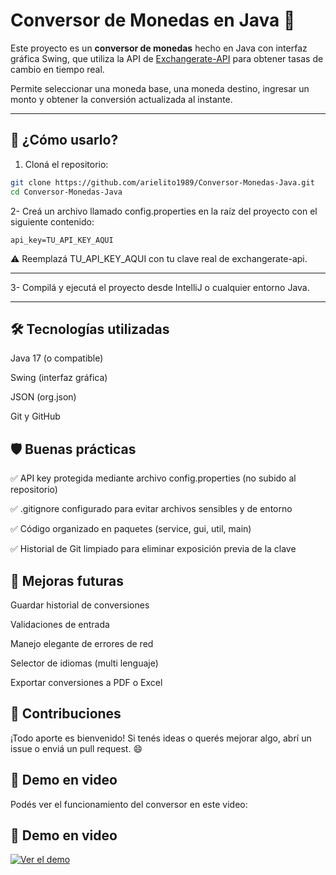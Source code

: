 # Conversor de Monedas en Java 💱

Este proyecto es un **conversor de monedas** hecho en Java con interfaz gráfica Swing, que utiliza la API de [Exchangerate-API](https://www.exchangerate-api.com/) para obtener tasas de cambio en tiempo real.

Permite seleccionar una moneda base, una moneda destino, ingresar un monto y obtener la conversión actualizada al instante.


---

## 🚀 ¿Cómo usarlo?

1. Cloná el repositorio:

```bash
git clone https://github.com/arielito1989/Conversor-Monedas-Java.git
cd Conversor-Monedas-Java

```
2- Creá un archivo llamado config.properties en la raíz del proyecto con el siguiente contenido:

```
api_key=TU_API_KEY_AQUI
```
⚠️ Reemplazá TU_API_KEY_AQUI con tu clave real de exchangerate-api.

---

3- Compilá y ejecutá el proyecto desde IntelliJ o cualquier entorno Java.

---
🛠️ Tecnologías utilizadas
-
Java 17 (o compatible)

Swing (interfaz gráfica)

JSON (org.json)

Git y GitHub

🛡️ Buenas prácticas
-
✅ API key protegida mediante archivo config.properties (no subido al repositorio)

✅ .gitignore configurado para evitar archivos sensibles y de entorno

✅ Código organizado en paquetes (service, gui, util, main)

✅ Historial de Git limpiado para eliminar exposición previa de la clave

📌 Mejoras futuras
-
Guardar historial de conversiones

Validaciones de entrada

Manejo elegante de errores de red

Selector de idiomas (multi lenguaje)

Exportar conversiones a PDF o Excel

🤝 Contribuciones
-
¡Todo aporte es bienvenido! Si tenés ideas o querés mejorar algo, abrí un issue o enviá un pull request. 😄

## 🎥 Demo en video

Podés ver el funcionamiento del conversor en este video:

## 🎥 Demo en video

[![Ver el demo](https://github.com/arielito1989/Conversor-Monedas-Java/blob/master/img/captura-demo.png?raw=true)](https://github.com/arielito1989/Conversor-Monedas-Java/blob/master/demo/demo.mp4?raw=true)


